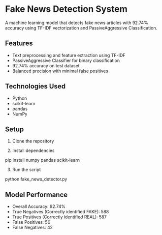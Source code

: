 # Fake News Detection System

A machine learning model that detects fake news articles with 92.74% accuracy using TF-IDF vectorization and PassiveAggressive Classification.

## Features
- Text preprocessing and feature extraction using TF-IDF
- PassiveAggressive Classifier for binary classification
- 92.74% accuracy on test dataset
- Balanced precision with minimal false positives

## Technologies Used
- Python
- scikit-learn
- pandas
- NumPy

## Setup
1. Clone the repository

2. Install dependencies

pip install numpy pandas scikit-learn


3. Run the script

python fake_news_detector.py


## Model Performance
- Overall Accuracy: 92.74%
- True Negatives (Correctly identified FAKE): 588
- True Positives (Correctly identified REAL): 587
- False Positives: 50
- False Negatives: 42


